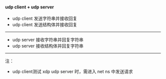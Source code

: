 #### udp client + udp server

* udp client 发送字符串并接收回复
* udp client 发送结构体并接收回复

---

* udp server 接收字符串并回复字符串
* udp server 接收结构体并回复字符串

---

注：
* udp client测试 xdp udp server 时，需进入 net ns 中发送请求